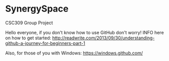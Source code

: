 # SynergySpace
CSC309 Group Project

Hello everyone, if you don't know how to use GitHub don't worry! 
INFO here on how to get started: http://readwrite.com/2013/09/30/understanding-github-a-journey-for-beginners-part-1

Also, for those of you with Windows: https://windows.github.com/

